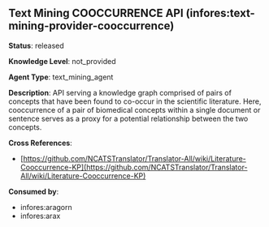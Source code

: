 [//]: # (DO NOT MANUALLY EDIT THIS FILE. IT IS GENERATED FROM A TEMPLATE.)

## Text Mining COOCCURRENCE API (infores:text-mining-provider-cooccurrence)

**Status**: released
  
**Knowledge Level**: not_provided
  
**Agent Type**: text_mining_agent

**Description**: API serving a knowledge graph comprised of pairs of concepts that have been found to co-occur in the scientific literature. Here, cooccurrence of a pair of biomedical concepts within a single document or sentence serves as a proxy for a potential relationship between the two concepts.

**Cross References**:

- [https://github.com/NCATSTranslator/Translator-All/wiki/Literature-Cooccurrence-KP](https://github.com/NCATSTranslator/Translator-All/wiki/Literature-Cooccurrence-KP)


**Consumed by**:

- infores:aragorn
- infores:arax